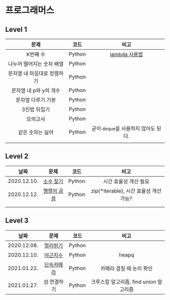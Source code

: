 # 프로그래머스

## Level 1

|            문제             |  코드  |                                                    비고                                                    |
| :-------------------------: | :----: | :--------------------------------------------------------------------------------------------------------: |
|          K번째 수           | Python | [lambda 사용법](https://programmers.co.kr/learn/courses/30/lessons/42748/solution_groups?language=python3) |
|  나누어 떨어지는 숫자 배열  | Python |                                                                                                            |
| 문자열 내 마음대로 정렬하기 | Python |                                                                                                            |
|   문자열 내 p와 y의 개수    | Python |                                                                                                            |
|     문자열 다루기 기본      | Python |                                                                                                            |
|        3진법 뒤집기         | Python |                                                                                                            |
|          모의고사           | Python |                                                                                                            |
|      같은 숫자는 싫어       | Python |                                    굳이 `deque`을 사용하지 않아도 된다.                                    |
|                             |        |                                                                                                            |

## Level 2

|    날짜     |                                  문제                                   |  코드  |                  비고                   |
| :---------: | :---------------------------------------------------------------------: | :----: | :-------------------------------------: |
| 2020.12.10. |  [소수 찾기](https://programmers.co.kr/learn/courses/30/lessons/42839)  | Python |          시간 효율성 개선 필요          |
| 2020.12.12. | [행렬의 곱셈](https://programmers.co.kr/learn/courses/30/lessons/12949) | Python | zip(\*iterable), 시간 효율성 개선 가능? |
|             |                                                                         |        |                                         |
|             |                                                                         |        |                                         |

## Level 3

|    날짜     |                             문제                             |  코드  |                  비고                  |
| :---------: | :----------------------------------------------------------: | :----: | :------------------------------------: |
| 2020.12.08. | [멀리뛰기](https://programmers.co.kr/learn/courses/30/lessons/12914) | Python |                                        |
| 2020.12.10. | [야근지수](https://programmers.co.kr/learn/courses/30/lessons/12927) | Python |                 heapq                  |
| 2021.01.22. | [단속카메라](https://programmers.co.kr/learn/courses/30/lessons/42884) | Python |        카메라 겹칠 때 논리 확인        |
| 2021.01.27. |                         섬 연결하기                          | Python | 크루스칼 알고리즘, find union 알고리즘 |
